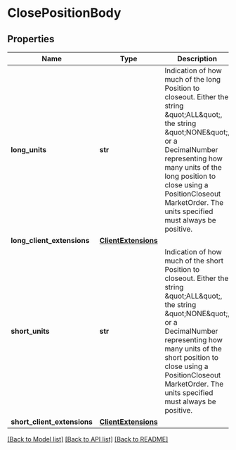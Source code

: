# ClosePositionBody

## Properties
Name | Type | Description | Notes
------------ | ------------- | ------------- | -------------
**long_units** | **str** | Indication of how much of the long Position to closeout. Either the string \&quot;ALL\&quot;, the string \&quot;NONE\&quot;, or a DecimalNumber representing how many units of the long position to close using a PositionCloseout MarketOrder. The units specified must always be positive. | [optional] 
**long_client_extensions** | [**ClientExtensions**](ClientExtensions.md) |  | [optional] 
**short_units** | **str** | Indication of how much of the short Position to closeout. Either the string \&quot;ALL\&quot;, the string \&quot;NONE\&quot;, or a DecimalNumber representing how many units of the short position to close using a PositionCloseout MarketOrder. The units specified must always be positive. | [optional] 
**short_client_extensions** | [**ClientExtensions**](ClientExtensions.md) |  | [optional] 

[[Back to Model list]](../README.md#documentation-for-models) [[Back to API list]](../README.md#documentation-for-api-endpoints) [[Back to README]](../README.md)


